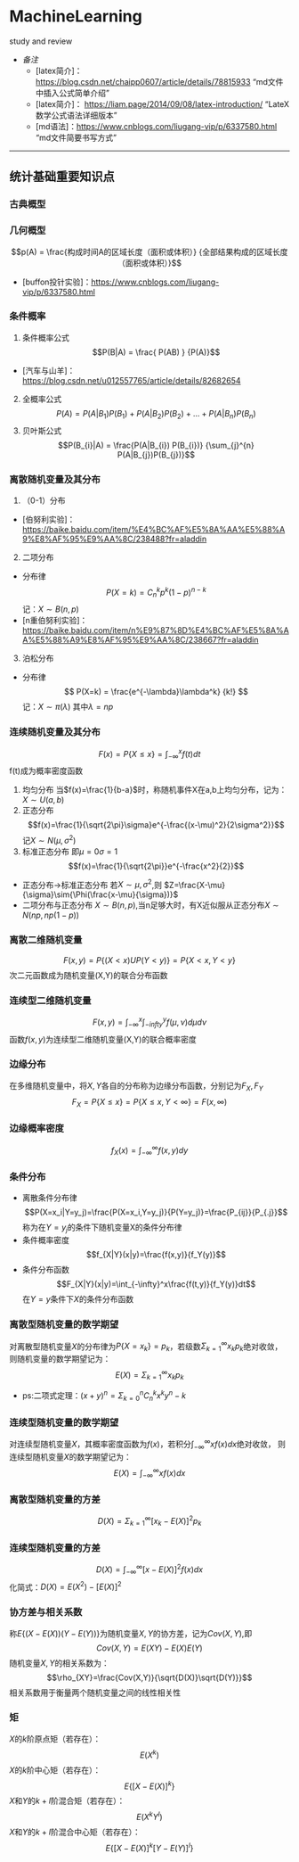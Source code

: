 # MachineLearning
study and review
+ *备注*
  + [latex简介]： https://blog.csdn.net/chaipp0607/article/details/78815933 “md文件中插入公式简单介绍”
  + [latex简介]： https://liam.page/2014/09/08/latex-introduction/ “LateX数学公式语法详细版本”
  + [md语法]：https://www.cnblogs.com/liugang-vip/p/6337580.html “md文件简要书写方式”

***

## 统计基础重要知识点
### 古典概型
### 几何概型
$$p(A) = \frac{构成时间A的区域长度（面积或体积）} {全部结果构成的区域长度（面积或体积）}$$
  * [buffon投针实验]：https://www.cnblogs.com/liugang-vip/p/6337580.html
### 条件概率
1. 条件概率公式
$$P(B|A) = \frac{ P(AB) } {P(A)}$$
  * [汽车与山羊]：https://blog.csdn.net/u012557765/article/details/82682654
2. 全概率公式
$$P(A)=P(A|B_{1}) P(B_{1}) + P(A|B_{2}) P(B_{2}) + ... + P(A|B_{n}) P(B_{n})$$
3. 贝叶斯公式
$$P(B_{i}|A) = \frac{P(A|B_{i}) P(B_{i})} {\sum_{j}^{n} P(A|B_{j})P(B_{j})}$$
### 离散随机变量及其分布
1. （0-1）分布
  * [伯努利实验]： https://baike.baidu.com/item/%E4%BC%AF%E5%8A%AA%E5%88%A9%E8%AF%95%E9%AA%8C/238488?fr=aladdin
2. 二项分布
  * 分布律
  $$P(X=k) = C_n^kp^k(1-p)^{n-k}$$
  记：$X\sim{B(n,p)}$
  * [n重伯努利实验]： https://baike.baidu.com/item/n%E9%87%8D%E4%BC%AF%E5%8A%AA%E5%88%A9%E8%AF%95%E9%AA%8C/238667?fr=aladdin
3. 泊松分布
  * 分布律
  $$ P(X=k) = \frac{e^{-\lambda}\lambda^k} {k!} $$
  记：$X\sim\pi(\lambda)$  其中$\lambda=np$
### 连续随机变量及其分布
$$F(x)=P\lbrace{X\le{x}}\rbrace=\int_{-\infty}^xf(t)dt$$
  f(t)成为概率密度函数
1. 均匀分布
  当$f(x)=\frac{1}{b-a}$时，称随机事件X在a,b上均匀分布，记为：$X\sim{U(a,b)}$
2. 正态分布
  $$f(x)=\frac{1}{\sqrt{2\pi}\sigma}e^{-\frac{(x-\mu)^2}{2\sigma^2}}$$
  记$X\sim{N(\mu,\sigma^2)}$
3. 标准正态分布
  即$\mu=0  \sigma=1$
  $$f(x)=\frac{1}{\sqrt{2\pi}}e^{-\frac{x^2}{2}}$$
  * 正态分布$\rightarrow$标准正态分布 
    若$X\sim{\mu,\sigma^2}$,则 $Z=\frac{X-\mu}{\sigma}\sim{\Phi(\frac{x-\mu}{\sigma})}$
  * 二项分布与正态分布
    $X\sim{B(n,p)}$,当n足够大时，有X近似服从正态分布$X\sim{N(np,np(1-p))}$
### 离散二维随机变量
$$F(x,y)=P\lbrace{(X<x)UP(Y<y)}\rbrace=P\lbrace{X<x,Y<y}\rbrace$$
次二元函数成为随机变量(X,Y)的联合分布函数
### 连续型二维随机变量
$$F(x,y)=\int_{-\infty}^x\int_{-infty}^yf(\mu,\nu)d\mu{d\nu}$$
函数$f(x,y)$为连续型二维随机变量(X,Y)的联合概率密度
### 边缘分布
在多维随机变量中，将$X,Y$各自的分布称为边缘分布函数，分别记为$F_X,F_Y$
$$F_X=P\lbrace{X\leq{x}}\rbrace=P\lbrace{X\leq{x},Y<\infty}\rbrace=F(x,\infty)$$
### 边缘概率密度
$$f_X(x)=\int_{-\infty}^\infty{f(x,y)}dy$$
### 条件分布
* 离散条件分布律
  $$P(X=x_i|Y=y_j)=\frac{P(X=x_i,Y=y_j)}{P(Y=y_j)}=\frac{P_{ij}}{P_{.j}}$$
  称为在$Y=y_j$的条件下随机变量X的条件分布律
* 条件概率密度
  $$f_{X|Y}(x|y)=\frac{f(x,y)}{f_Y(y)}$$
* 条件分布函数
  $$F_{X|Y}(x|y)=\int_{-\infty}^x\frac{f(t,y)}{f_Y(y)}dt$$
  在$Y=y$条件下$X$的条件分布函数
### 离散型随机变量的数学期望
  对离散型随机变量$X$的分布律为$P\lbrace{X=x_k}\rbrace=p_k$，若级数$\Sigma_{k=1}^\infty{x_kp_k}$绝对收敛，
  则随机变量的数学期望记为：
  $$E(X)=\Sigma_{k=1}^\infty{x_kp_k}$$
  * ps:二项式定理：$(x+y)^n=\Sigma_{k=0}^nC_n^kx^ky^n-k$
### 连续型随机变量的数学期望
  对连续型随机变量$X$，其概率密度函数为$f(x)$，若积分$\int_{-\infty}^\infty{xf(x)dx}$绝对收敛，
  则连续型随机变量$X$的数学期望记为：
  $$E(X)=\int_{-\infty}^\infty{xf(x)dx}$$
### 离散型随机变量的方差
  $$D(X)=\Sigma_{k=1}^{\infty}[x_k-E(X)]^2p_k$$
### 连续型随机变量的方差
  $$D(X)=\int_{-\infty}^{\infty}[x-E(X)]^2f(x)dx$$
  化简式：$D(X)=E(X^2)-[E(X)]^2$
### 协方差与相关系数
  称$E\lbrace{(X-E(X))(Y-E(Y))}\rbrace$为随机变量$X,Y$的协方差，记为$Cov(X,Y)$,即
  $$Cov(X,Y)=E(XY)-E(X)E(Y)$$
  随机变量$X,Y$的相关系数为：
  $$\rho_{XY}=\frac{Cov(X,Y)}{\sqrt{D(X)}\sqrt{D(Y)}}$$
  相关系数用于衡量两个随机变量之间的线性相关性
### 矩
  $X$的$k$阶原点矩（若存在）：
  $$E(X^k)$$
  $X$的$k$阶中心矩（若存在）：
  $$E\lbrace{[X-E(X)]^k}\rbrace$$
  $X$和$Y$的$k+l$阶混合矩（若存在）：
  $$E(X^kY^l)$$
  $X$和$Y$的$k+l$阶混合中心矩（若存在）：
  $$E\lbrace{[X-E(X)]^k[Y-E(Y)]^l}\rbrace$$
    
    
    


